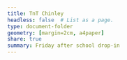 ```yaml
---
title: TnT Chinley
headless: false  # List as a page.
type: document-folder
geometry: [margin=2cm, a4paper]
share: true
summary: Friday after school drop-in
---
```


